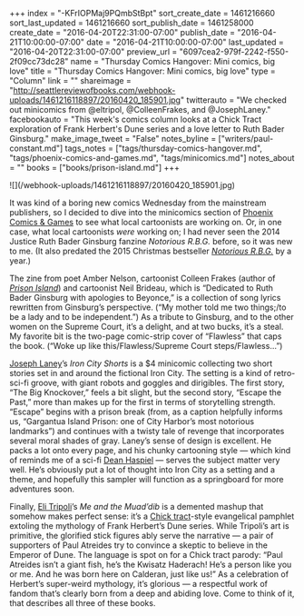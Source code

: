 +++
index = "-KFrIOPMaj9PQmbStBpt"
sort_create_date = 1461216660
sort_last_updated = 1461216660
sort_publish_date = 1461258000
create_date = "2016-04-20T22:31:00-07:00"
publish_date = "2016-04-21T10:00:00-07:00"
date = "2016-04-21T10:00:00-07:00"
last_updated = "2016-04-20T22:31:00-07:00"
preview_url = "6097cea2-979f-2242-f550-2f09cc73dc28"
name = "Thursday Comics Hangover: Mini comics, big love"
title = "Thursday Comics Hangover: Mini comics, big love"
type = "Column"
link = ""
shareimage = "http://seattlereviewofbooks.com/webhook-uploads/1461216118897/20160420_185901.jpg"
twitterauto = "We checked out minicomics from @eltripol, @ColleenFrakes, and @JosephLaney."
facebookauto = "This week's comics column looks at a Chick Tract exploration of Frank Herbert's Dune series and a love letter to Ruth Bader Ginsburg."
make_image_tweet = "False"
notes_byline = ["writers/paul-constant.md"]
tags_notes = ["tags/thursday-comics-hangover.md", "tags/phoenix-comics-and-games.md", "tags/minicomics.md"]
notes_about = ""
books = ["books/prison-island.md"]
+++
<p class="image">![](/webhook-uploads/1461216118897/20160420_185901.jpg)</p>

It was kind of a boring new comics Wednesday from the mainstream publishers, so I decided to dive into the minicomics section of [Phoenix Comics & Games]( http://phoenixseattle.com/) to see what local cartoonists are working on. Or, in one case, what local cartoonists *were* working on; I had never seen the 2014 Justice Ruth Bader Ginsburg fanzine *Notorious R.B.G.* before, so it was new to me. (It also predated the 2015 Christmas bestseller [*Notorious R.B.G.*]( https://www.harpercollins.com/9780062415837/notorious-rbg) by a year.) 

The zine from poet Amber Nelson, cartoonist Colleen Frakes (author of [*Prison Island*]( http://seattlereviewofbooks.com/reviews/journey-to-prison-island/)) and cartoonist Neil Brideau, which is “Dedicated to Ruth Bader Ginsburg with apologies to Beyonce,” is a collection of song lyrics rewritten from Ginsburg’s perspective. (“My mother told me two things;/to be a lady and to be independent.”) As a tribute to Ginsburg, and to the other women on the Supreme Court, it’s a delight, and at two bucks, it’s a steal. My favorite bit is the two-page comic-strip cover of “Flawless” that caps the book. (“Woke up like this/Flawless/Supreme Court steps/Flawless…”) 

[Joseph Laney]( http://josephlaney.com/)’s *Iron City Shorts* is a $4 minicomic collecting two short stories set in and around the fictional Iron City. The setting is a kind of retro-sci-fi groove, with giant robots and goggles and dirigibles. The first story, “The Big Knockover,” feels a bit slight, but the second story, “Escape the Past,” more than makes up for the first in terms of storytelling strength. “Escape” begins with a prison break (from, as a caption helpfully informs us, “Gargantua Island Prison: one of City Harbor’s most notorious landmarks”) and continues with a twisty tale of revenge that incorporates several moral shades of gray. Laney’s sense of design is excellent. He packs a lot onto every page, and his chunky cartooning style — which kind of reminds me of a sci-fi [Dean Haspiel]( https://en.wikipedia.org/wiki/Dean_Haspiel) — serves the subject matter very well. He’s obviously put a lot of thought into Iron City as a setting and a theme, and hopefully this sampler will function as a springboard for more adventures soon.

Finally, [Eli Tripoli]( http://elitripoli.com/)’s *Me and the Muad’dib* is a demented mashup that somehow makes perfect sense: it’s a [Chick tract]( http://www.chick.com/gospel-tracts/?gclid=Cj0KEQjw0dy4BRCuuL_e5MeqmNABEiQAq8iNI__G-edqCtLwCtNkUYTAnNOfO9X2WeuOGaxyETBeO1MaAudi8P8HAQ)-style evangelical pamphlet extoling the mythology of Frank Herbert’s Dune series. While Tripoli’s art is primitive, the glorified stick figures ably serve the narrative — a pair of supporters of Paul Atreides try to convince a skeptic to believe in the Emperor of Dune. The language is spot on for a Chick tract parody: “Paul Atreides isn’t a giant fish, he’s the Kwisatz Haderach! He’s a person like you or me. And he was born here on Calderan, just like us!” As a celebration of Herbert’s super-weird mythology, it’s glorious — a respectful work of fandom that’s clearly born from a deep and abiding love. Come to think of it, that describes all three of these books.
